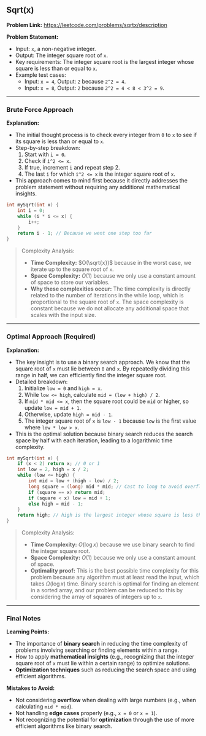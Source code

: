 ## Sqrt(x)
**Problem Link:** https://leetcode.com/problems/sqrtx/description

**Problem Statement:**
- Input: `x`, a non-negative integer.
- Output: The integer square root of `x`.
- Key requirements: The integer square root is the largest integer whose square is less than or equal to `x`.
- Example test cases:
  - Input: `x = 4`, Output: `2` because `2^2 = 4`.
  - Input: `x = 8`, Output: `2` because `2^2 = 4 < 8 < 3^2 = 9`.

---

### Brute Force Approach

**Explanation:**
- The initial thought process is to check every integer from `0` to `x` to see if its square is less than or equal to `x`.
- Step-by-step breakdown:
  1. Start with `i = 0`.
  2. Check if `i^2 <= x`.
  3. If true, increment `i` and repeat step 2.
  4. The last `i` for which `i^2 <= x` is the integer square root of `x`.
- This approach comes to mind first because it directly addresses the problem statement without requiring any additional mathematical insights.

```cpp
int mySqrt(int x) {
    int i = 0;
    while (i * i <= x) {
        i++;
    }
    return i - 1; // Because we went one step too far
}
```

> Complexity Analysis:
> - **Time Complexity:** $O(\sqrt{x})$ because in the worst case, we iterate up to the square root of `x`.
> - **Space Complexity:** $O(1)$ because we only use a constant amount of space to store our variables.
> - **Why these complexities occur:** The time complexity is directly related to the number of iterations in the while loop, which is proportional to the square root of `x`. The space complexity is constant because we do not allocate any additional space that scales with the input size.

---

### Optimal Approach (Required)

**Explanation:**
- The key insight is to use a binary search approach. We know that the square root of `x` must lie between `0` and `x`. By repeatedly dividing this range in half, we can efficiently find the integer square root.
- Detailed breakdown:
  1. Initialize `low = 0` and `high = x`.
  2. While `low <= high`, calculate `mid = (low + high) / 2`.
  3. If `mid * mid <= x`, then the square root could be `mid` or higher, so update `low = mid + 1`.
  4. Otherwise, update `high = mid - 1`.
  5. The integer square root of `x` is `low - 1` because `low` is the first value where `low * low > x`.
- This is the optimal solution because binary search reduces the search space by half with each iteration, leading to a logarithmic time complexity.

```cpp
int mySqrt(int x) {
    if (x < 2) return x; // 0 or 1
    int low = 2, high = x / 2;
    while (low <= high) {
        int mid = low + (high - low) / 2;
        long square = (long) mid * mid; // Cast to long to avoid overflow
        if (square == x) return mid;
        if (square < x) low = mid + 1;
        else high = mid - 1;
    }
    return high; // high is the largest integer whose square is less than x
}
```

> Complexity Analysis:
> - **Time Complexity:** $O(\log x)$ because we use binary search to find the integer square root.
> - **Space Complexity:** $O(1)$ because we only use a constant amount of space.
> - **Optimality proof:** This is the best possible time complexity for this problem because any algorithm must at least read the input, which takes $\Omega(\log x)$ time. Binary search is optimal for finding an element in a sorted array, and our problem can be reduced to this by considering the array of squares of integers up to `x`.

---

### Final Notes

**Learning Points:**
- The importance of **binary search** in reducing the time complexity of problems involving searching or finding elements within a range.
- How to apply **mathematical insights** (e.g., recognizing that the integer square root of `x` must lie within a certain range) to optimize solutions.
- **Optimization techniques** such as reducing the search space and using efficient algorithms.

**Mistakes to Avoid:**
- Not considering **overflow** when dealing with large numbers (e.g., when calculating `mid * mid`).
- Not handling **edge cases** properly (e.g., `x = 0` or `x = 1`).
- Not recognizing the potential for **optimization** through the use of more efficient algorithms like binary search.